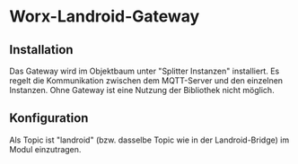 <!DOCTYPE html>
<html lang="de">
  <head>
    <meta charset="utf-8">
	<meta name="viewport" content="width=device-width">
  </head>

  <body>
	<h1>Worx-Landroid-Gateway</h1>
	<h2>Installation</h2>
	Das Gateway wird im Objektbaum unter "Splitter Instanzen" installiert. Es regelt die Kommunikation zwischen dem MQTT-Server und den einzelnen Instanzen. Ohne Gateway ist eine Nutzung der Bibliothek nicht möglich.
	<h2>Konfiguration</h2>
	Als Topic ist "landroid" (bzw. dasselbe Topic wie in der Landroid-Bridge) im Modul einzutragen.
  </body>
</html>

